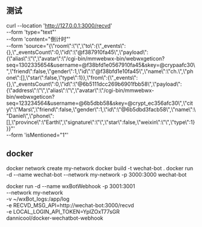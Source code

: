 ## 测试
curl --location 'http://127.0.0.1:3000/recvd' \
--form 'type="text"' \
--form 'content="倒计时"' \
--form 'source="{\\\"room\\\":\\\"\\\",\\\"to\\\":{\\\"_events\\\":{},\\\"_eventsCount\\\":0,\\\"id\\\":\\\"@f387910fa45\\\",\\\"payload\\\":{\\\"alias\\\":\\\"\\\",\\\"avatar\\\":\\\"/cgi-bin/mmwebwx-bin/webwxgeticon?seq=1302335654&username=@f38bfd1e0567910fa45&skey=@crypaafc30\\\",\\\"friend\\\":false,\\\"gender\\\":1,\\\"id\\\":\\\"@f38bfd1e10fa45\\\",\\\"name\\\":\\\"ch.\\\",\\\"phone\\\":[],\\\"star\\\":false,\\\"type\\\":1}},\\\"from\\\":{\\\"_events\\\":{},\\\"_eventsCount\\\":0,\\\"id\\\":\\\"@6b5111dcc269b6901fbb58\\\",\\\"payload\\\":{\\\"address\\\":\\\"\\\",\\\"alias\\\":\\\"\\\",\\\"avatar\\\":\\\"/cgi-bin/mmwebwx-bin/webwxgeticon?seq=123234564&username=@6b5dbb58&skey=@crypt_ec356afc30\\\",\\\"city\\\":\\\"Mars\\\",\\\"friend\\\":false,\\\"gender\\\":1,\\\"id\\\":\\\"@6b5dbd3facb58\\\",\\\"name\\\":\\\"Daniel\\\",\\\"phone\\\":[],\\\"province\\\":\\\"Earth\\\",\\\"signature\\\":\\\"\\\",\\\"star\\\":false,\\\"weixin\\\":\\\"\\\",\\\"type\\\":1}}}"' \
--form 'isMentioned="1"'

## docker
docker network create my-network
docker build -t wechat-bot .
docker run -d --name wechat-bot --network my-network -p 3000:3000 wechat-bot

docker run -d --name wxBotWebhook -p 3001:3001 \
--network my-network \
-v ~/wxBot_logs:/app/log \
-e RECVD_MSG_API=http://wechat-bot:3000/recvd \
-e LOCAL_LOGIN_API_TOKEN=YpIZOxT77sGR \
dannicool/docker-wechatbot-webhook
